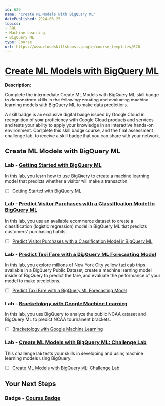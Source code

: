 ```yaml
---
id: 626
name: 'Create ML Models with BigQuery ML'
datePublished: 2024-06-25
topics:
- SQL
- Machine Learning
- BigQuery ML
type: Course
url: https://www.cloudskillsboost.google/course_templates/626
---
```


# [Create ML Models with BigQuery ML](https://www.cloudskillsboost.google/course_templates/626)

**Description:**

Complete the intermediate Create ML Models with BigQuery ML skill badge to demonstrate skills in the following: creating and evaluating machine learning models with BigQuery ML to make data predictions.

A skill badge is an exclusive digital badge issued by Google Cloud in recognition of your proficiency with Google Cloud products and services and tests your ability to apply your knowledge in an interactive hands-on environment. Complete this skill badge course, and the final assessment challenge lab, to receive a skill badge that you can share with your network.

## Create ML Models with BigQuery ML

### Lab - [Getting Started with BigQuery ML](https://www.cloudskillsboost.google/course_templates/626/labs/489287)

In this lab, you learn how to use BigQuery to create a machine learning model that predicts whether a visitor will make a transaction.

- [ ] [Getting Started with BigQuery ML](../labs/Getting-Started-with-BigQuery-ML.md)

### Lab - [Predict Visitor Purchases with a Classification Model in BigQuery ML](https://www.cloudskillsboost.google/course_templates/626/labs/489288)

In this lab, you use an available ecommerce dataset to create a classification (logistic regression) model in BigQuery ML that predicts customers' purchasing habits.

- [ ] [Predict Visitor Purchases with a Classification Model in BigQuery ML](../labs/Predict-Visitor-Purchases-with-a-Classification-Model-in-BigQuery-ML.md)

### Lab - [Predict Taxi Fare with a BigQuery ML Forecasting Model](https://www.cloudskillsboost.google/course_templates/626/labs/489289)

In this lab, you explore millions of New York City yellow taxi cab trips available in a BigQuery Public Dataset, create a machine learning model inside of BigQuery to predict the fare, and evaluate the performance of your model to make predictions.

- [ ] [Predict Taxi Fare with a BigQuery ML Forecasting Model](../labs/Predict-Taxi-Fare-with-a-BigQuery-ML-Forecasting-Model.md)

### Lab - [Bracketology with Google Machine Learning](https://www.cloudskillsboost.google/course_templates/626/labs/489290)

In this lab, you use BigQuery to analyze the public NCAA dataset and BigQuery ML to predict NCAA tournament brackets.

- [ ] [Bracketology with Google Machine Learning](../labs/Bracketology-with-Google-Machine-Learning.md)

### Lab - [Create ML Models with BigQuery ML: Challenge Lab](https://www.cloudskillsboost.google/course_templates/626/labs/489291)

This challenge lab tests your skills in developing and using machine learning models using BigQuery.

- [ ] [Create ML Models with BigQuery ML: Challenge Lab](../labs/Create-ML-Models-with-BigQuery-ML-Challenge-Lab.md)

## Your Next Steps

### Badge - [Course Badge](https://www.cloudskillsboost.googleNone)
